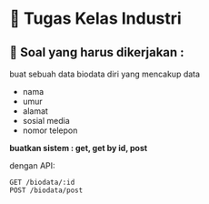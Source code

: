 # 📖 Tugas Kelas Industri
## 📄 Soal yang harus dikerjakan :
buat sebuah data biodata diri yang mencakup data
- nama
- umur
- alamat
- sosial media
- nomor telepon

**buatkan sistem : get, get by id, post**

dengan API:
```GET /biodata
GET /biodata/:id
POST /biodata/post
